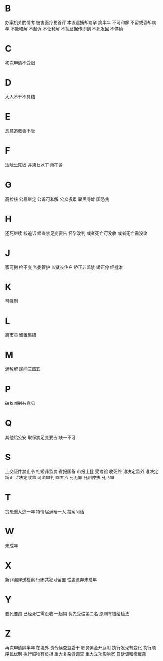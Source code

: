 
# B

办案机关酌情考
被害医疗要首评
本该逮捕却病孕
病半年
不可和解
不留或留却病孕
不能和解
不起诉
不让和解
不扰证据传即到
不死发回
不停侦

# C

初次申请不受限

# D

大人不干不具结

# E

恶意追缴善不管

# F

法院生死钱
非渎七以下
附不诉

# G

高检核
公暴继定
公诉可和解
公众多累
雇黑寻衅
国恐贪

# H

还死继续
核追诉
候查禁足变要告
怀孕改判
或者死亡可没收
或者死亡需没收

# J

家可搬
检不变
监委管护
监狱长住户
矫正非监禁
矫正停
经批准

# K

可强制

# L

离市县
留置集研

# M

满赦解
民间三四五

# P

破格减刑有意见

# Q

其他给公安
取保禁足变要告
缺一不可

# S

上交证件禁止令
社矫非监禁
省报国备
市报上批
受考验
收死终
谁决定监外
谁决定矫正
谁决定收监
司法审判
四五六
死无罪
死刑停执
死再审

# T

贪恐重大逃一年
特情届满唯一人
投案问话

# W

未成年

# X

新罪漏罪送检察
行贿共犯可留置
性虐遗弃未成年

# Y

要死要跑
已经死亡需没收
一起悔
优先受偿第二名
原判有错给检法

# Z

再次申请隔半年
在境外
责令候查监委干
职务黑金开庭判
执行发现有变化
执行顺序民优刑
执行赃物有负担
重大复杂碍调查
重大立功影响宽
自诉调和撤反简

